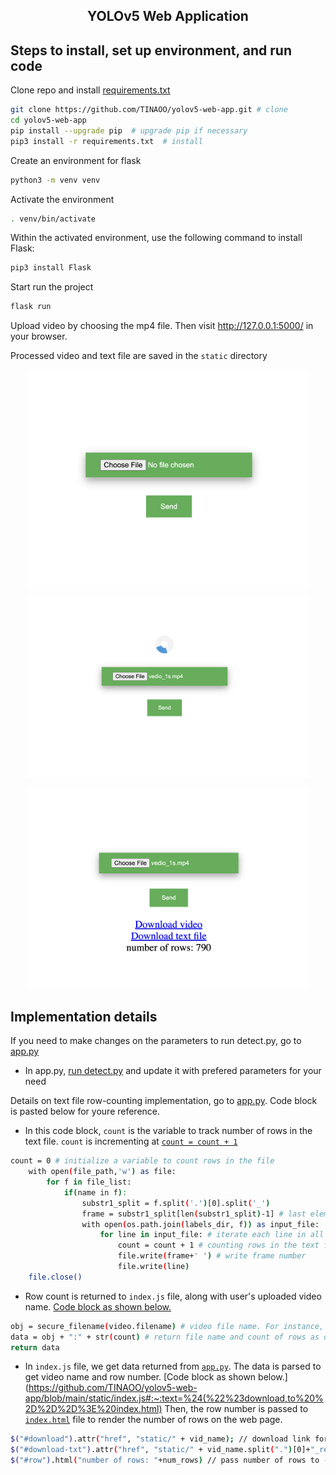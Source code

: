 
## <div align="center">YOLOv5 Web Application</div>

## Steps to install, set up environment, and run code

Clone repo and install [requirements.txt](https://github.com/TINAOO/yolov5-web-app/blob/main/requirements.txt) 


```bash
git clone https://github.com/TINAOO/yolov5-web-app.git # clone
cd yolov5-web-app
pip install --upgrade pip  # upgrade pip if necessary
pip3 install -r requirements.txt  # install
```
Create an environment for flask
```bash
python3 -m venv venv
```
Activate the environment
```bash
. venv/bin/activate
```
Within the activated environment, use the following command to install Flask:
```bash
pip3 install Flask
```

Start run the project
```bash
flask run
```

Upload video by choosing the mp4 file. Then visit http://127.0.0.1:5000/ in your browser. 

Processed video and text file are saved in the `static` directory

<p align="center">
<img src="https://github.com/TINAOO/yolov5-web-app/blob/main/1.png" width="450">
</p>

<p align="center">
<img src="https://github.com/TINAOO/yolov5-web-app/blob/main/2.png" width="450">
</p>

<p align="center">
<img src="https://github.com/TINAOO/yolov5-web-app/blob/main/3.png" width="450">
</p>


## Implementation details
If you need to make changes on the parameters to run detect.py, go to [app.py](https://github.com/TINAOO/yolov5-web-app/blob/main/app.py)

- In app.py, [run detect.py](https://github.com/TINAOO/yolov5-web-app/blob/main/app.py#:~:text=subprocess.run(%5B%27python3%27%2C%20%27detect.py%27%2C%20%27%2D%2Dsource%27%2C%20os.path.join(uploads_dir%2C%20secure_filename(video.filename))%2C%20%27%2D%2Dsave%2Dtxt%27%5D)) and update it with prefered parameters for your need

Details on text file row-counting implementation, go to [app.py](https://github.com/TINAOO/yolov5-web-app/blob/main/app.py#:~:text=count%20%3D%200,.close()). Code block is pasted below for youre reference.
- In this code block, `count` is the variable to track number of rows in the text file. `count` is incrementing at [`count = count + 1`](https://github.com/TINAOO/yolov5-web-app/blob/main/app.py#:~:text=count%20%3D%20count%20%2B%201%20%23%20counting%20rows%20in%20the%20text%20file%2C%20increment%20count%20as%20we%20go%20thru%20line)

```bash
count = 0 # initialize a variable to count rows in the file
    with open(file_path,'w') as file: 
        for f in file_list:
            if(name in f):
                substr1_split = f.split('.')[0].split('_')
                frame = substr1_split[len(substr1_split)-1] # last element of substr arry = frame number
                with open(os.path.join(labels_dir, f)) as input_file:
                    for line in input_file: # iterate each line in all label files
                        count = count + 1 # counting rows in the text file, increment count as we go thru line
                        file.write(frame+' ') # write frame number  
                        file.write(line)
    file.close()
```

- Row count is returned to `index.js` file, along with user's uploaded video name. [Code block as shown below.](https://github.com/TINAOO/yolov5-web-app/blob/main/app.py#:~:text=obj%20%3D%20secure_filename,return%20data)
```bash
obj = secure_filename(video.filename) # video file name. For instance, street_vid.mp4
data = obj + ":" + str(count) # return file name and count of rows as data to ---> index.js file
return data
```

- In `index.js` file, we get data returned from [ `app.py`](https://github.com/TINAOO/yolov5-web-app/blob/main/app.py#:~:text=obj%20%3D%20secure_filename,return%20data). The data is parsed to get video name and row number. [Code block as shown below.](https://github.com/TINAOO/yolov5-web-app/blob/main/static/index.js#:~:text=%24(%22%23download,to%20%2D%2D%2D%3E%20index.html) Then, the row number is passed to [`index.html`](https://github.com/TINAOO/yolov5-web-app/blob/main/templates/index.html) file to render the number of rows on the web page.
```bash
$("#download").attr("href", "static/" + vid_name); // download link for processed video
$("#download-txt").attr("href", "static/" + vid_name.split(".")[0]+"_result.txt"); // download link for text result
$("#row").html("number of rows: "+num_rows) // pass number of rows to ---> index.html
```


